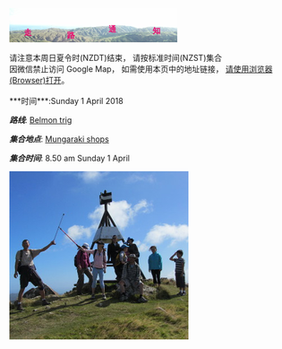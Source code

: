 ![skyline](_images/skyline2.png)
<br/>
<div class="alert alert-danger">
请注意本周日夏令时(NZDT)结束， 请按标准时间(NZST)集合
</div>
<div class="alert alert-danger">
因微信禁止访问 Google Map， 如需使用本页中的地址链接， 
<a href="_images/weichat_browser.png" target="_blank">
请使用浏览器(Browser)打开</a>。
</div>
<br/>
***时间***:Sunday 1 April 2018

***路线***: [Belmon trig](http://tracks.org.nz/track/show/100)

***集合地点***: [Mungaraki shops](https://www.google.co.nz/maps/place/Maungaraki+Shops/@-41.2089113,174.8758241,15z/data=!4m12!1m6!3m5!1s0x6d38aba017bf1a3d:0x3359162d4214b6f5!2sMaungaraki+Shops!8m2!3d-41.208533!4d174.8783857!3m4!1s0x6d38aba017bf1a3d:0x3359162d4214b6f5!8m2!3d-41.208533!4d174.8783857)

***集合时间***: 8.50 am Sunday 1 April

![trig](_images/trig.JPG)
<br/>

